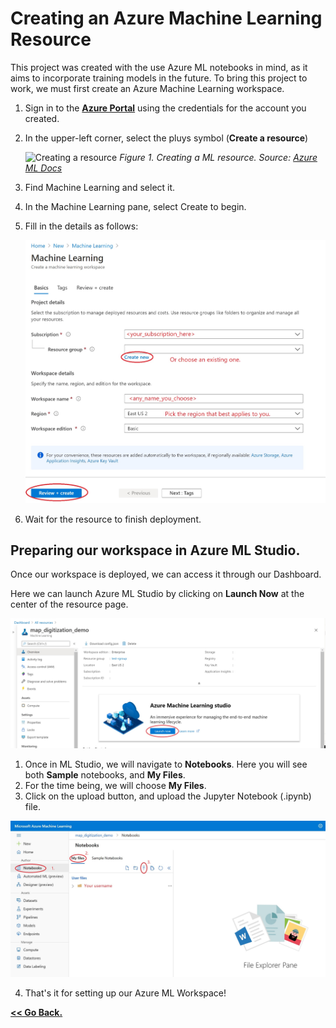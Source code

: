# Creating an Azure Machine Learning Resource

This project was created with the use Azure ML notebooks in mind, as it aims to incorporate training models in the future. To bring this project to work, we must first create an Azure Machine Learning workspace.

1. Sign in to the [**Azure Portal**](https://portal.azure.com//?WT.mc_id=mapdigitdemo-github-cxa) using the credentials for the account you created.
2. In the upper-left corner, select the pluys symbol (**Create a resource**)


    ![Creating a resource](https://docs.microsoft.com/azure/includes/media/aml-create-in-portal/create-workspace.gif) 
    *Figure 1. Creating a ML resource. Source: [Azure ML Docs](https://docs.microsoft.com/azure/machine-learning/tutorial-1st-experiment-sdk-setup)*


3. Find Machine Learning and select it.
4. In the Machine Learning pane, select Create to begin.
5. Fill in the details as follows:

    ![Workspace Details](./assets/ml_ws.jpg)

6. Wait for the resource to finish deployment.

## Preparing our workspace in Azure ML Studio.

Once our workspace is deployed, we can access it through our Dashboard. 

Here we can launch Azure ML Studio by clicking on **Launch Now** at the center of the resource page.

![Azure ML Studio Launch](./assets/ml_studiolaunch.jpg)

1. Once in ML Studio, we will navigate to **Notebooks**. Here you will see both **Sample** notebooks, and **My Files**.
2. For the time being, we will choose **My Files**.
3. Click on the upload button, and upload the Jupyter Notebook (.ipynb) file. 

![Finish the Set Up](./assets/ml_studioupload.jpg)

4. That's it for setting up our Azure ML Workspace!

[**<< Go Back.**](./README.md)
